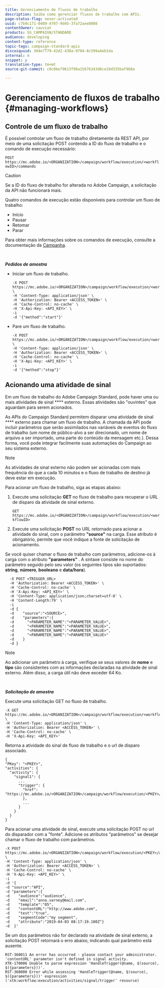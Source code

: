 ```yaml
---
title: Gerenciamento de fluxos de trabalho
description: Saiba como gerenciar fluxos de trabalho com APIs.
page-status-flag: never-activated
uuid: c7b9c171-0409-4707-9d45-3fa72aee8008
contentOwner: sauviat
products: SG_CAMPAIGN/STANDARD
audience: developing
content-type: reference
topic-tags: campaign-standard-apis
discoiquuid: 304e7779-42d2-430a-9704-8c599a4eb1da
internal: n
snippet: y
translation-type: tm+mt
source-git-commit: c0c0be79613f99a15676343d8ce10d335baf968a

---
```



# Gerenciamento de fluxos de trabalho {#managing-workflows}

## Controle de um fluxo de trabalho

É possível controlar um fluxo de trabalho diretamente da REST API, por meio de uma solicitação POST contendo a ID do fluxo de trabalho e o comando de execução necessário:

`POST https://mc.adobe.io/<ORGANIZATION>/campaign/workflow/execution/<workflowID>/commands`

>[!CAUTION]
>
>Se a ID do fluxo de trabalho for alterada no Adobe Campaign, a solicitação da API não funcionará mais.

Quatro comandos de execução estão disponíveis para controlar um fluxo de trabalho:

* Início
* Pausar
* Retomar
* Parar

Para obter mais informações sobre os comandos de execução, consulte a documentação da [Campanha](https://helpx.adobe.com/campaign/standard/automating/using/executing-a-workflow.html).

<br/>

***Pedidos de amostra***

* Iniciar um fluxo de trabalho.

   ```
   -X POST https://mc.adobe.io/<ORGANIZATION>/campaign/workflow/execution/<workflowID>/commands \
   -H 'Content-Type: application/json' \
   -H 'Authorization: Bearer <ACCESS_TOKEN>' \
   -H 'Cache-Control: no-cache' \
   -H 'X-Api-Key: <API_KEY>' \
   -i
   -d '{"method":"start"}'
   ```

   <!-- + réponse -->

* Pare um fluxo de trabalho.

   ```
   -X POST https://mc.adobe.io/<ORGANIZATION>/campaign/workflow/execution/<workflowID>/commands \
   -H 'Content-Type: application/json' \
   -H 'Authorization: Bearer <ACCESS_TOKEN>' \
   -H 'Cache-Control: no-cache' \
   -H 'X-Api-Key: <API_KEY>' \
   -i
   -d '{"method":"stop"}'
   ```

   <!-- + réponse -->

## Acionando uma atividade de sinal

Em um fluxo de trabalho do Adobe Campaign Standard, pode haver uma ou mais atividades de sinal **** externo. Essas atividades são "ouvintes" que aguardam para serem acionados.

As APIs do Campaign Standard permitem disparar uma atividade de sinal **** externo para chamar um fluxo de trabalho. A chamada da API pode incluir parâmetros que serão assimilados nas variáveis de eventos do fluxo de trabalho (um nome de público-alvo a ser direcionado, um nome de arquivo a ser importado, uma parte do conteúdo da mensagem etc.). Dessa forma, você pode integrar facilmente suas automações do Campaign ao seu sistema externo.

>[!NOTE]
>
>As atividades de sinal externo não podem ser acionadas com mais frequência do que a cada 10 minutos e o fluxo de trabalho de destino já deve estar em execução.

Para acionar um fluxo de trabalho, siga as etapas abaixo:

1. Execute uma solicitação **GET** no fluxo de trabalho para recuperar o URL de disparo da atividade de sinal externo.

   `GET https://mc.adobe.io/<ORGANIZATION>/campaign/workflow/execution/<workflowID>`

1. Execute uma solicitação **POST** no URL retornado para acionar a atividade do sinal, com o parâmetro **"source"** na carga. Esse atributo é obrigatório, permite que você indique a fonte de solicitação de acionamento.

Se você quiser chamar o fluxo de trabalho com parâmetros, adicione-os à carga com o atributo **"parameters"** . A sintaxe consiste no nome do parâmetro seguido pelo seu valor (os seguintes tipos são suportados: **string**, **número**, **booleano** e **data/hora**).

```
  -X POST <TRIGGER_URL>
  -H 'Authorization: Bearer <ACCESS_TOKEN>' \
  -H 'Cache-Control: no-cache' \
  -H 'X-Api-Key: <API_KEY>' \
  -H 'Content-Type: application/json;charset=utf-8' \
  -H 'Content-Length:79' \
  -i
  -d {
  -d    "source":"<SOURCE>",
  -d    "parameters":{
  -d      "<PARAMETER_NAME":"<PARAMETER_VALUE>",
  -d      "<PARAMETER_NAME":"<PARAMETER_VALUE>",
  -d      "<PARAMETER_NAME":"<PARAMETER_VALUE>",  
  -d      "<PARAMETER_NAME":"<PARAMETER_VALUE>"
  -d    }
  -d }
```

>[!NOTE]
>
>Ao adicionar um parâmetro à carga, verifique se seus valores de **nome** e **tipo** são consistentes com as informações declaradas na atividade de sinal externo. Além disso, a carga útil não deve exceder 64 Ko.

<br/>

***Solicitação de amostra***

Execute uma solicitação GET no fluxo de trabalho.

```
-X GET https://mc.adobe.io/<ORGANIZATION>/campaign/workflow/execution/<workflowID> \
-H 'Content-Type: application/json' \
-H 'Authorization: Bearer <ACCESS_TOKEN>' \
-H 'Cache-Control: no-cache' \
-H 'X-Api-Key: <API_KEY>'
```

Retorna a atividade do sinal de fluxo de trabalho e o url de disparo associado.

```
{
"PKey": "<PKEY>",
"activities": {
  "activity": {
    "signal1": {
      ...
      "trigger": {
        "href": "https://mc.adobe.io/<ORGANIZATION>/campaign/workflow/execution/<PKEY>/activities/activity/<PKEY>/trigger/"
        },
        ...
      }
    }
  }
}
```

Para acionar uma atividade de sinal, execute uma solicitação POST no url do disparador com a "fonte". Adicione os atributos "parâmetros" se desejar chamar o fluxo de trabalho com parâmetros.

```
-X POST https://mc.adobe.io/<ORGANIZATION>/campaign/workflow/execution/<PKEY>/activities/activity/<PKEY>/trigger \
-H 'Content-Type: application/json' \
-H 'Authorization: Bearer <ACCESS_TOKEN>' \
-H 'Cache-Control: no-cache' \
-H 'X-Api-Key: <API_KEY>' \
-i
-d '{
-d "source":"API",
-d "parameters":{
-d    "audience":"audience",
-d    "email":"anna.varney@mail.com",
-d    "template":"05",
-d    "contentURL":"http://www.adobe.com",
-d    "test":"true",
-d    "segmentCode":"my segment",
-d    "attribute":"2019-04-03 08:17:19.100Z"}
-d  }'
```

<!-- + réponse -->

Se um dos parâmetros não for declarado na atividade de sinal externo, a solicitação POST retornará o erro abaixo, indicando qual parâmetro está ausente.

```
RST-360011 An error has occurred - please contact your administrator.
'contentURL' parameter isn't defined in signal activity.
XTK-170006 Unable to parse expression 'HandleTrigger(@name, $(source), $({parameters}))'.
RST-360000 Error while assessing 'HandleTrigger(@name, $(source), $({parameters}))' expression ('xtk:workflow:execution/activities/signal/trigger' resource)
```
